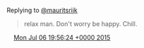 Replying to [@mauritsrijk](https://twitter.com/mauritsrijk/status/618079932422451200)

> relax man\. Don't worry be happy\. Chill\.

<img src="../../media/tweet.ico" width="12" /> [Mon Jul 06 19:56:24 +0000 2015](https://twitter.com/DromerDenker/status/618146496874184704)